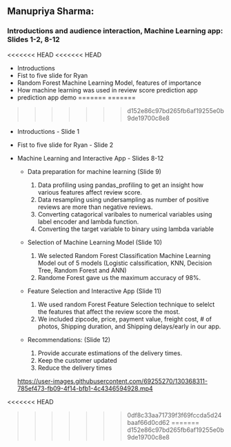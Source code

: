 ## Manupriya Sharma:


### Introductions and audience interaction, Machine Learning app: Slides 1-2, 8-12

<<<<<<< HEAD
<<<<<<< HEAD
* Introductions
*  Fist to five slide for Ryan
*   Random Forest Machine Learning Model, features of importance
*   How machine learning was used in review score prediction app
*   prediction app demo
=======
=======
>>>>>>> d152e86c97bd265fb6af19255e0b9de19700c8e8
* Introductions - Slide 1
* Fist to five slide for Ryan - Slide 2
* Machine Learning and Interactive App - Slides 8-12
	- Data preparation for machine learning (Slide 9)
		1. Data profiling using pandas_profiling to get an insight how various features affect review score.
		2. Data resampling using undersampling as number of positive reviews are more than negative reviews.
		3. Converting catagorical varibales to numerical variables using label encoder and lambda function.
		4. Converting the target variable to binary using lambda variable 

	- Selection of Machine Learning Model (Slide 10)
		1. We selected Random Forest Classification Machine Learning Model out of 5 models (Logistic calssification, KNN, Decision Tree, Random Forest and ANN)
		2. Randome Forest gave us the maximum accuracy of 98%.
			
	- Feature Selection and Interactive App (Slide 11)
		1. We used random Forest Feature Selection technique to selelct the features that affect the review score the most. 
		2. We included zipcode, price, payment value, freight cost, # of photos, Shipping duration,  and Shipping delays/early in our app. 

	- Recommendations: (Slide 12)

		1. Provide accurate estimations of the delivery times.
		2. Keep the customer updated
		3. Reduce the delivery times
	
	https://user-images.githubusercontent.com/69255270/130368311-785ef473-fb09-4f14-bfb1-4c4346594928.mp4

		
<<<<<<< HEAD
>>>>>>> 0df8c33aa71739f3f69fccda5d24baaf66d0cd62
=======
>>>>>>> d152e86c97bd265fb6af19255e0b9de19700c8e8
